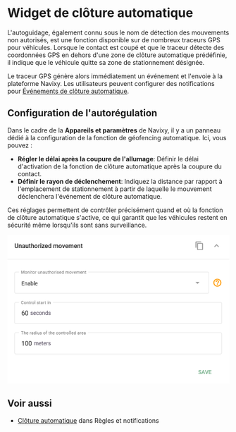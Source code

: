 # Widget de clôture automatique

L'autoguidage, également connu sous le nom de détection des mouvements non autorisés, est une fonction disponible sur de nombreux traceurs GPS pour véhicules. Lorsque le contact est coupé et que le traceur détecte des coordonnées GPS en dehors d'une zone de clôture automatique prédéfinie, il indique que le véhicule quitte sa zone de stationnement désignée.

Le traceur GPS génère alors immédiatement un événement et l'envoie à la plateforme Navixy. Les utilisateurs peuvent configurer des notifications pour [Événements de clôture automatique](https://squaregps.atlassian.net/wiki/spaces/UDOCFR/pages/3027440130/Widget+de+cl+ture+automatique).

## Configuration de l'autorégulation

Dans le cadre de la **Appareils et paramètres** de Navixy, il y a un panneau dédié à la configuration de la fonction de géofencing automatique. Ici, vous pouvez :

* **Régler le délai après la coupure de l'allumage**: Définir le délai d'activation de la fonction de clôture automatique après la coupure du contact.
* **Définir le rayon de déclenchement**: Indiquez la distance par rapport à l'emplacement de stationnement à partir de laquelle le mouvement déclenchera l'événement de clôture automatique.

Ces réglages permettent de contrôler précisément quand et où la fonction de clôture automatique s'active, ce qui garantit que les véhicules restent en sécurité même lorsqu'ils sont sans surveillance.

![image-20241118-024806.png](../../guide-de-litilizateur/appareils-et-parametres/attachments/image-20241118-024806.png)

## Voir aussi

* [Clôture automatique](https://squaregps.atlassian.net/wiki/spaces/UDOCFR/pages/3027440130/Widget+de+cl+ture+automatique) dans Règles et notifications

